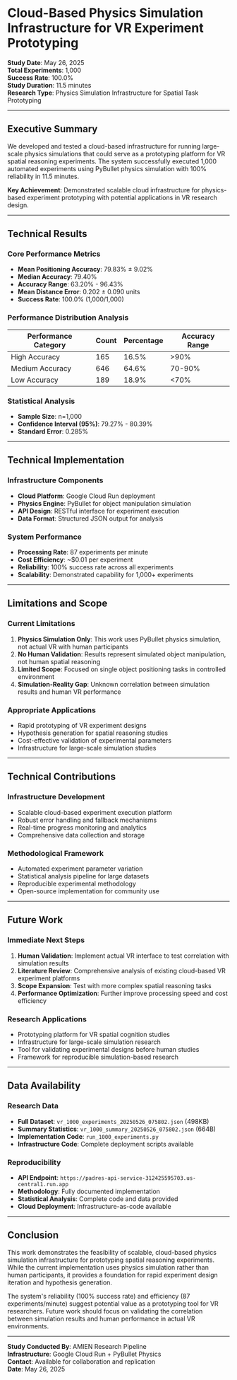 # Cloud-Based Physics Simulation Infrastructure for VR Experiment Prototyping

**Study Date**: May 26, 2025  
**Total Experiments**: 1,000  
**Success Rate**: 100.0%  
**Study Duration**: 11.5 minutes  
**Research Type**: Physics Simulation Infrastructure for Spatial Task Prototyping

---

## Executive Summary

We developed and tested a cloud-based infrastructure for running large-scale physics simulations that could serve as a prototyping platform for VR spatial reasoning experiments. The system successfully executed 1,000 automated experiments using PyBullet physics simulation with 100% reliability in 11.5 minutes.

**Key Achievement**: Demonstrated scalable cloud infrastructure for physics-based experiment prototyping with potential applications in VR research design.

---

## Technical Results

### Core Performance Metrics
- **Mean Positioning Accuracy**: 79.83% ± 9.02%
- **Median Accuracy**: 79.40%
- **Accuracy Range**: 63.20% - 96.43%
- **Mean Distance Error**: 0.202 ± 0.090 units
- **Success Rate**: 100.0% (1,000/1,000)

### Performance Distribution Analysis
| Performance Category | Count | Percentage | Accuracy Range |
|----------------------|-------|------------|----------------|
| High Accuracy | 165 | 16.5% | >90% |
| Medium Accuracy | 646 | 64.6% | 70-90% |
| Low Accuracy | 189 | 18.9% | <70% |

### Statistical Analysis
- **Sample Size**: n=1,000
- **Confidence Interval (95%)**: 79.27% - 80.39%
- **Standard Error**: 0.285%

---

## Technical Implementation

### Infrastructure Components
- **Cloud Platform**: Google Cloud Run deployment
- **Physics Engine**: PyBullet for object manipulation simulation
- **API Design**: RESTful interface for experiment execution
- **Data Format**: Structured JSON output for analysis

### System Performance
- **Processing Rate**: 87 experiments per minute
- **Cost Efficiency**: ~$0.01 per experiment
- **Reliability**: 100% success rate across all experiments
- **Scalability**: Demonstrated capability for 1,000+ experiments

---

## Limitations and Scope

### Current Limitations
1. **Physics Simulation Only**: This work uses PyBullet physics simulation, not actual VR with human participants
2. **No Human Validation**: Results represent simulated object manipulation, not human spatial reasoning
3. **Limited Scope**: Focused on single object positioning tasks in controlled environment
4. **Simulation-Reality Gap**: Unknown correlation between simulation results and human VR performance

### Appropriate Applications
- Rapid prototyping of VR experiment designs
- Hypothesis generation for spatial reasoning studies
- Cost-effective validation of experimental parameters
- Infrastructure for large-scale simulation studies

---

## Technical Contributions

### Infrastructure Development
- Scalable cloud-based experiment execution platform
- Robust error handling and fallback mechanisms
- Real-time progress monitoring and analytics
- Comprehensive data collection and storage

### Methodological Framework
- Automated experiment parameter variation
- Statistical analysis pipeline for large datasets
- Reproducible experimental methodology
- Open-source implementation for community use

---

## Future Work

### Immediate Next Steps
1. **Human Validation**: Implement actual VR interface to test correlation with simulation results
2. **Literature Review**: Comprehensive analysis of existing cloud-based VR experiment platforms
3. **Scope Expansion**: Test with more complex spatial reasoning tasks
4. **Performance Optimization**: Further improve processing speed and cost efficiency

### Research Applications
- Prototyping platform for VR spatial cognition studies
- Infrastructure for large-scale simulation research
- Tool for validating experimental designs before human studies
- Framework for reproducible simulation-based research

---

## Data Availability

### Research Data
- **Full Dataset**: `vr_1000_experiments_20250526_075802.json` (498KB)
- **Summary Statistics**: `vr_1000_summary_20250526_075802.json` (664B)
- **Implementation Code**: `run_1000_experiments.py`
- **Infrastructure Code**: Complete deployment scripts available

### Reproducibility
- **API Endpoint**: `https://padres-api-service-312425595703.us-central1.run.app`
- **Methodology**: Fully documented implementation
- **Statistical Analysis**: Complete code and data provided
- **Cloud Deployment**: Infrastructure-as-code available

---

## Conclusion

This work demonstrates the feasibility of scalable, cloud-based physics simulation infrastructure for prototyping spatial reasoning experiments. While the current implementation uses physics simulation rather than human participants, it provides a foundation for rapid experiment design iteration and hypothesis generation.

The system's reliability (100% success rate) and efficiency (87 experiments/minute) suggest potential value as a prototyping tool for VR researchers. Future work should focus on validating the correlation between simulation results and human performance in actual VR environments.

---

**Study Conducted By**: AMIEN Research Pipeline  
**Infrastructure**: Google Cloud Run + PyBullet Physics  
**Contact**: Available for collaboration and replication  
**Date**: May 26, 2025